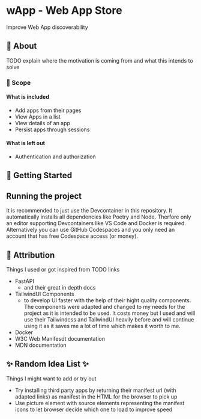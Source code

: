 # wApp - Web App Store
Improve Web App discoverability

## 📖 About
TODO explain where the motivation is coming from and what this intends to solve

### 📏 Scope
#### What is included
- Add apps from their pages
- View Apps in a list
- View details of an app
- Persist apps through sessions
#### What is left out
- Authentication and authorization

## 🏃 Getting Started
## Running the project
It is recommended to just use the Devcontainer in this repository. It automatically installs all dependencies like Poetry and Node.
Therfore only an editor supporting Devcontainers like VS Code and Docker is required. Alternatively you can use GitHub Codespaces and you only need an account that has free Codespace access (or money).

## 👏 Attribution
Things I used or got inspired from
TODO links
- FastAPI
    - and their great in depth docs
- TailwindUI Components
    - to develop UI faster with the help of their hight quality components. The components were adapted and changed to my needs for the project as it is intended to be used. It costs money but I used and will use their Tailwindcss and TailwindUI heavily before and will continue using it as it saves me a lot of time which makes it worth to me.
- Docker
- W3C Web Manifesdt documentation
- MDN documentation

## ✨ Random Idea List ✨
Things I might want to add or try out
- Try installing third party apps by returning their manifest url (with adapted links) as manifest in the HTML for the browser to pick up
- Use picture element with source elements representing the manifest icons to let browser decide which one to load to improve speed
